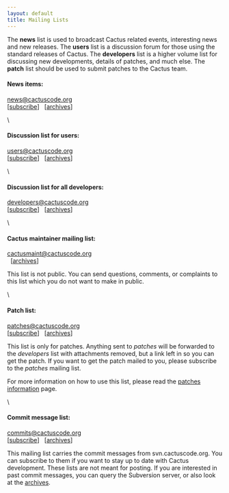 ```yaml
---
layout: default
title: Mailing Lists
---
```

The **news** list is used to broadcast Cactus related events,
interesting news and new releases. The **users** list is a discussion
forum for those using the standard releases of Cactus. The
**developers** list is a higher volume list for discussing new
developments, details of patches, and much else. The **patch** list
should be used to submit patches to the Cactus team.

#### News items:

<news@cactuscode.org>\
\[[subscribe](http://www.cactuscode.org/mailman/listinfo/news)\]  
\[[archives](http://www.cactuscode.org/pipermail/news)\]

\

#### Discussion list for users:

<users@cactuscode.org>\
\[[subscribe](http://cactuscode.org/mailman/listinfo/users)\]  
\[[archives](http://cactuscode.org/pipermail/users)\]

\

#### Discussion list for all developers:

<developers@cactuscode.org>\
\[[subscribe](http://cactuscode.org/mailman/listinfo/developers)\]  
\[[archives](http://cactuscode.org/pipermail/developers)\]

\

#### Cactus maintainer mailing list:

<cactusmaint@cactuscode.org>\
  \[[archives](http://cactuscode.org/mailman/private/cactusmaint)\]

This list is not public. You can send questions, comments, or complaints
to this list which you do not want to make in public.

\

#### Patch list:

<patches@cactuscode.org>\
\[[subscribe](http://cactuscode.org/mailman/listinfo/patches)\]  
\[[archives](http://cactuscode.org/pipermail/patches)\]

This list is only for patches. Anything sent to *patches* will be
forwarded to the *developers* list with attachments removed, but a link
left in so you can get the patch. If you want to get the patch mailed to
you, please subscribe to the *patches* mailing list.

For more information on how to use this list, please read the [patches
information](/community/mailinglists/patches) page.

\

#### Commit message list:

<commits@cactuscode.org>\
\[[subscribe](http://cactuscode.org/mailman/listinfo/commits)\]  
\[[archives](http://cactuscode.org/pipermail/commits)\]

This mailing list carries the commit messages from svn.cactuscode.org.
You can subscribe to them if you want to stay up to date with Cactus
development. These lists are not meant for posting. If you are
interested in past commit messages, you can query the Subversion server,
or also look at the [archives](http://cactuscode.org/pipermail/commits).
